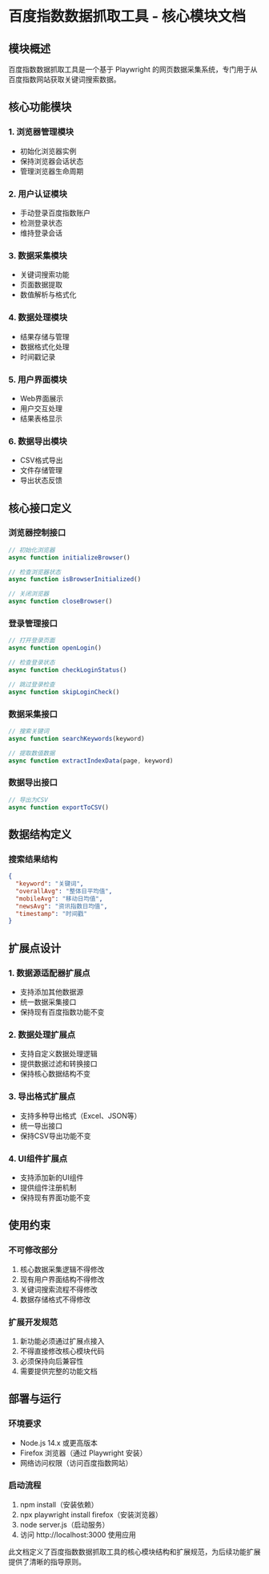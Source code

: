 # 百度指数数据抓取工具 - 核心模块文档

## 模块概述

百度指数数据抓取工具是一个基于 Playwright 的网页数据采集系统，专门用于从百度指数网站获取关键词搜索数据。

## 核心功能模块

### 1. 浏览器管理模块
- 初始化浏览器实例
- 保持浏览器会话状态
- 管理浏览器生命周期

### 2. 用户认证模块
- 手动登录百度指数账户
- 检测登录状态
- 维持登录会话

### 3. 数据采集模块
- 关键词搜索功能
- 页面数据提取
- 数值解析与格式化

### 4. 数据处理模块
- 结果存储与管理
- 数据格式化处理
- 时间戳记录

### 5. 用户界面模块
- Web界面展示
- 用户交互处理
- 结果表格显示

### 6. 数据导出模块
- CSV格式导出
- 文件存储管理
- 导出状态反馈

## 核心接口定义

### 浏览器控制接口
```javascript
// 初始化浏览器
async function initializeBrowser()

// 检查浏览器状态
async function isBrowserInitialized()

// 关闭浏览器
async function closeBrowser()
```

### 登录管理接口
```javascript
// 打开登录页面
async function openLogin()

// 检查登录状态
async function checkLoginStatus()

// 跳过登录检查
async function skipLoginCheck()
```

### 数据采集接口
```javascript
// 搜索关键词
async function searchKeywords(keyword)

// 提取数值数据
async function extractIndexData(page, keyword)
```

### 数据导出接口
```javascript
// 导出为CSV
async function exportToCSV()
```

## 数据结构定义

### 搜索结果结构
```json
{
  "keyword": "关键词",
  "overallAvg": "整体日平均值",
  "mobileAvg": "移动日均值",
  "newsAvg": "资讯指数日均值",
  "timestamp": "时间戳"
}
```

## 扩展点设计

### 1. 数据源适配器扩展点
- 支持添加其他数据源
- 统一数据采集接口
- 保持现有百度指数功能不变

### 2. 数据处理扩展点
- 支持自定义数据处理逻辑
- 提供数据过滤和转换接口
- 保持核心数据结构不变

### 3. 导出格式扩展点
- 支持多种导出格式（Excel、JSON等）
- 统一导出接口
- 保持CSV导出功能不变

### 4. UI组件扩展点
- 支持添加新的UI组件
- 提供组件注册机制
- 保持现有界面功能不变

## 使用约束

### 不可修改部分
1. 核心数据采集逻辑不得修改
2. 现有用户界面结构不得修改
3. 关键词搜索流程不得修改
4. 数据存储格式不得修改

### 扩展开发规范
1. 新功能必须通过扩展点接入
2. 不得直接修改核心模块代码
3. 必须保持向后兼容性
4. 需要提供完整的功能文档

## 部署与运行

### 环境要求
- Node.js 14.x 或更高版本
- Firefox 浏览器（通过 Playwright 安装）
- 网络访问权限（访问百度指数网站）

### 启动流程
1. npm install（安装依赖）
2. npx playwright install firefox（安装浏览器）
3. node server.js（启动服务）
4. 访问 http://localhost:3000 使用应用

此文档定义了百度指数数据抓取工具的核心模块结构和扩展规范，为后续功能扩展提供了清晰的指导原则。